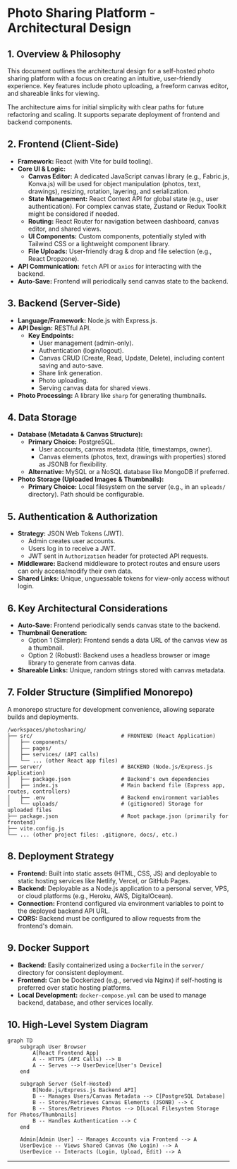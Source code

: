 # Photo Sharing Platform - Architectural Design

## 1. Overview & Philosophy

This document outlines the architectural design for a self-hosted photo sharing platform with a focus on creating an intuitive, user-friendly experience. Key features include photo uploading, a freeform canvas editor, and shareable links for viewing.

The architecture aims for initial simplicity with clear paths for future refactoring and scaling. It supports separate deployment of frontend and backend components.

## 2. Frontend (Client-Side)

*   **Framework:** React (with Vite for build tooling).
*   **Core UI & Logic:**
    *   **Canvas Editor:** A dedicated JavaScript canvas library (e.g., Fabric.js, Konva.js) will be used for object manipulation (photos, text, drawings), resizing, rotation, layering, and serialization.
    *   **State Management:** React Context API for global state (e.g., user authentication). For complex canvas state, Zustand or Redux Toolkit might be considered if needed.
    *   **Routing:** React Router for navigation between dashboard, canvas editor, and shared views.
    *   **UI Components:** Custom components, potentially styled with Tailwind CSS or a lightweight component library.
    *   **File Uploads:** User-friendly drag & drop and file selection (e.g., React Dropzone).
*   **API Communication:** `fetch` API or `axios` for interacting with the backend.
*   **Auto-Save:** Frontend will periodically send canvas state to the backend.

## 3. Backend (Server-Side)

*   **Language/Framework:** Node.js with Express.js.
*   **API Design:** RESTful API.
    *   **Key Endpoints:**
        *   User management (admin-only).
        *   Authentication (login/logout).
        *   Canvas CRUD (Create, Read, Update, Delete), including content saving and auto-save.
        *   Share link generation.
        *   Photo uploading.
        *   Serving canvas data for shared views.
*   **Photo Processing:** A library like `sharp` for generating thumbnails.

## 4. Data Storage

*   **Database (Metadata & Canvas Structure):**
    *   **Primary Choice:** PostgreSQL.
        *   User accounts, canvas metadata (title, timestamps, owner).
        *   Canvas elements (photos, text, drawings with properties) stored as JSONB for flexibility.
    *   **Alternative:** MySQL or a NoSQL database like MongoDB if preferred.
*   **Photo Storage (Uploaded Images & Thumbnails):**
    *   **Primary Choice:** Local filesystem on the server (e.g., in an `uploads/` directory). Path should be configurable.

## 5. Authentication & Authorization

*   **Strategy:** JSON Web Tokens (JWT).
    *   Admin creates user accounts.
    *   Users log in to receive a JWT.
    *   JWT sent in `Authorization` header for protected API requests.
*   **Middleware:** Backend middleware to protect routes and ensure users can only access/modify their own data.
*   **Shared Links:** Unique, unguessable tokens for view-only access without login.

## 6. Key Architectural Considerations

*   **Auto-Save:** Frontend periodically sends canvas state to the backend.
*   **Thumbnail Generation:**
    *   Option 1 (Simpler): Frontend sends a data URL of the canvas view as a thumbnail.
    *   Option 2 (Robust): Backend uses a headless browser or image library to generate from canvas data.
*   **Shareable Links:** Unique, random strings stored with canvas metadata.

## 7. Folder Structure (Simplified Monorepo)

A monorepo structure for development convenience, allowing separate builds and deployments.

```
/workspaces/photosharing/
├── src/                            # FRONTEND (React Application)
│   ├── components/
│   ├── pages/
│   ├── services/ (API calls)
│   └── ... (other React app files)
├── server/                         # BACKEND (Node.js/Express.js Application)
│   ├── package.json                # Backend's own dependencies
│   ├── index.js                    # Main backend file (Express app, routes, controllers)
│   ├── .env                        # Backend environment variables
│   └── uploads/                    # (gitignored) Storage for uploaded files
├── package.json                    # Root package.json (primarily for frontend)
├── vite.config.js
└── ... (other project files: .gitignore, docs/, etc.)
```

## 8. Deployment Strategy

*   **Frontend:** Built into static assets (HTML, CSS, JS) and deployable to static hosting services like Netlify, Vercel, or GitHub Pages.
*   **Backend:** Deployable as a Node.js application to a personal server, VPS, or cloud platforms (e.g., Heroku, AWS, DigitalOcean).
*   **Connection:** Frontend configured via environment variables to point to the deployed backend API URL.
*   **CORS:** Backend must be configured to allow requests from the frontend's domain.

## 9. Docker Support

*   **Backend:** Easily containerized using a `Dockerfile` in the `server/` directory for consistent deployment.
*   **Frontend:** Can be Dockerized (e.g., served via Nginx) if self-hosting is preferred over static hosting platforms.
*   **Local Development:** `docker-compose.yml` can be used to manage backend, database, and other services locally.

## 10. High-Level System Diagram

```mermaid
graph TD
    subgraph User Browser
        A[React Frontend App]
        A -- HTTPS (API Calls) --> B
        A -- Serves --> UserDevice[User's Device]
    end

    subgraph Server (Self-Hosted)
        B[Node.js/Express.js Backend API]
        B -- Manages Users/Canvas Metadata --> C[PostgreSQL Database]
        B -- Stores/Retrieves Canvas Elements (JSONB) --> C
        B -- Stores/Retrieves Photos --> D[Local Filesystem Storage for Photos/Thumbnails]
        B -- Handles Authentication --> C
    end

    Admin[Admin User] -- Manages Accounts via Frontend --> A
    UserDevice -- Views Shared Canvas (No Login) --> A
    UserDevice -- Interacts (Login, Upload, Edit) --> A
```
---
